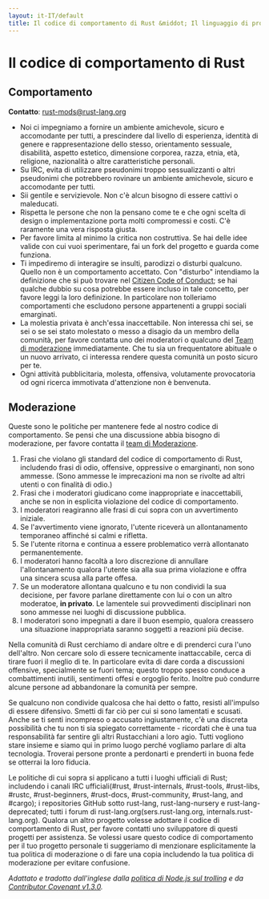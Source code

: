 ```yaml
---
layout: it-IT/default
title: Il codice di comportamento di Rust &middot; Il linguaggio di programmazione Rust
---
```


# Il codice di comportamento di Rust

## Comportamento

**Contatto**: [rust-mods@rust-lang.org](mailto:rust-mods@rust-lang.org)

* Noi ci impegniamo a fornire un ambiente amichevole, sicuro e accomodante per tutti, a prescindere dal livello di esperienza, identità di genere e rappresentazione dello stesso, orientamento sessuale, disabilità, aspetto estetico, dimensione corporea, razza, etnia, età, religione, nazionalità o altre caratteristiche personali.
* Su IRC, evita di utilizzare pseudonimi troppo sessualizzanti o altri pseudonimi che potrebbero rovinare un ambiente amichevole, sicuro e accomodante per tutti.
* Sii gentile e servizievole. Non c'è alcun bisogno di essere cattivi o maleducati.
* Rispetta le persone che non la pensano come te e che ogni scelta di design o implementazione porta molti compromessi e costi. C'è raramente una vera risposta giusta.
* Per favore limita al minimo la critica non costruttiva. Se hai delle idee valide con cui vuoi sperimentare, fai un fork del progetto e guarda come funziona.
* Ti impediremo di interagire se insulti, parodizzi o disturbi qualcuno. Quello non è un comportamento accettato. Con "disturbo" intendiamo la definizione che si può trovare nel <a href="http://citizencodeofconduct.org/">Citizen Code of Conduct</a>; se hai qualche dubbio su cosa potrebbe essere incluso in tale concetto, per favore leggi la loro definizione. In particolare non tolleriamo comportamenti che escludono persone appartenenti a gruppi sociali emarginati.
* La molestia privata è anch'essa inaccettabile. Non interessa chi sei, se sei o se sei stato molestato o messo a disagio da un membro della comunità, per favore contatta uno dei moderatori o qualcuno del [Team di moderazione][mod_team] immediatamente. Che tu sia un frequentatore abituale o un nuovo arrivato, ci interessa rendere questa comunità un posto sicuro per te.
* Ogni attività pubblicitaria, molesta, offensiva, volutamente provocatoria od ogni ricerca immotivata d'attenzione non è benvenuta.

## Moderazione

Queste sono le politiche per mantenere fede al nostro codice di comportamento. Se pensi che una discussione abbia bisogno di moderazione, per favore contatta il [team di Moderazione][mod_team].

1. Frasi che violano gli standard del codice di comportamento di Rust, includendo frasi di odio, offensive, oppressive o emarginanti, non sono ammesse. (Sono ammesse le imprecazioni ma non se rivolte ad altri utenti o con finalità di odio.)
2. Frasi che i moderatori giudicano come inappropriate e inaccettabili, anche se non in esplicita violazione del codice di comportamento.
3. I moderatori reagiranno alle frasi di cui sopra con un avvertimento iniziale.
4. Se l'avvertimento viene ignorato, l'utente riceverà un allontanamento temporaneo affinché si calmi e rifletta.
5. Se l'utente ritorna e continua a essere problematico verrà allontanato permanentemente.
6. I moderatori hanno facoltà a loro discrezione di annullare l'allontanamento qualora l'utente sia alla sua prima violazione e offra una sincera scusa alla parte offesa.
7. Se un moderatore allontana qualcuno e tu non condividi la sua decisione, per favore parlane direttamente con lui o con un altro moderatoe, **in privato**. Le lamentele sui provvedimenti disciplinari non sono ammesse nei luoghi di discussione pubblica.
8. I moderatori sono impegnati a dare il buon esempio, qualora creassero una situazione inappropriata saranno soggetti a reazioni più decise.

Nella comunità di Rust cerchiamo di andare oltre e di prenderci cura l'uno dell'altro. Non cercare solo di essere tecnicamente inattaccabile, cerca di tirare fuori il meglio di te. In particolare evita di dare corda a discussioni offensive, specialmente se fuori tema; questo troppo spesso conduce a combattimenti inutili, sentimenti offesi e orgoglio ferito. Inoltre può condurre alcune persone ad abbandonare la comunità per sempre.

Se qualcuno non condivide qualcosa che hai detto o fatto, resisti all'impulso di essere difensivo. Smetti di far ciò per cui si sono lamentati e scusati. Anche se ti senti incompreso o accusato ingiustamente, c'è una discreta possibilità che tu non ti sia spiegato correttamente - ricordati che è una tua responsabilità far sentire gli altri Rustacchiani a loro agio. Tutti vogliono stare insieme e siamo qui in primo luogo perché vogliamo parlare di alta tecnologia. Troverai persone pronte a perdonarti e prenderti in buona fede se otterrai la loro fiducia. 

Le politiche di cui sopra si applicano a tutti i luoghi ufficiali di Rust; includendo i canali IRC ufficiali(#rust, #rust-internals, #rust-tools, #rust-libs, #rustc, #rust-beginners, #rust-docs, #rust-community, #rust-lang, and #cargo); i repositories GitHub sotto rust-lang, rust-lang-nursery e rust-lang-deprecated; tutti i forum di rust-lang.org(sers.rust-lang.org, internals.rust-lang.org). Qualora un altro progetto volesse adottare il codice di comportamento di Rust, per favore contatti uno sviluppatore di questi progetti per assistenza. Se volessi usare questo codice di comportamento per il tuo progetto personale ti suggeriamo di menzionare esplicitamente la tua politica di moderazione o di fare una copia includendo la tua politica di moderazione per evitare confusione.

*Adattato e tradotto dall'inglese dalla [politica di Node.js sul trolling](http://blog.izs.me/post/30036893703/policy-on-trolling) e da [Contributor Covenant v1.3.0](https://www.contributor-covenant.org/version/1/3/0/).*

[mod_team]: /team.html#Moderation-team
